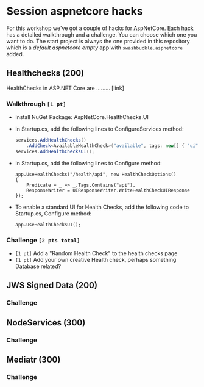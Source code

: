 # Session aspnetcore hacks

For this workshop we've got a couple of hacks for AspNetCore. Each hack has a detailed walkthrough and a challenge. You can choose which one you want to do.
The start project is always the one provided in this repository which is a *default aspnetcore empty* app with `swashbuckle.aspnetcore` added.

## Healthchecks (200)
HealthChecks in ASP.NET Core are ......... [link]

### Walkthrough `[1 pt]` 
- Install NuGet Package: AspNetCore.HealthChecks.UI

- In Startup.cs, add the following lines to ConfigureServices method:
    ```csharp
    services.AddHealthChecks()
        .AddCheck<AvailableHealthCheck>("available", tags: new[] { "ui" });
    services.AddHealthChecksUI();
    ```

- In Startup.cs, add the following lines to Configure method:
    ```
    app.UseHealthChecks("/health/api", new HealthCheckOptions()
    {
        Predicate = _ => _.Tags.Contains("api"),
        ResponseWriter = UIResponseWriter.WriteHealthCheckUIResponse
    });

- To enable a standard UI for Health Checks, add the following code to Startup.cs, Configure method:
    ```
    app.UseHealthChecksUI();
    ```

### Challenge `[2 pts total]` 
- `[1 pt]` Add a "Random Health Check" to the health checks page
- `[1 pt]` Add your own creative Health check, perhaps something Database related?

## JWS Signed Data (200)

### Challenge

## NodeServices (300)

### Challenge

## Mediatr (300)

### Challenge
